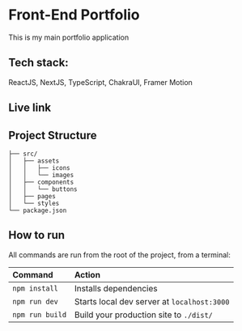 # Front-End Portfolio

This is my main portfolio application

## Tech stack:

ReactJS, NextJS, TypeScript, ChakraUI, Framer Motion

## Live link

##  Project Structure

```
├── src/
│   ├── assets
│   │   ├── icons
│   │   └── images
│   ├── components
│   │   └── buttons
│   ├── pages
│   └── styles
└── package.json
```

##  How to run

All commands are run from the root of the project, from a terminal:

| Command                | Action                                             |
| :--------------------- | :------------------------------------------------- |
| `npm install`          | Installs dependencies                              |
| `npm run dev`          | Starts local dev server at `localhost:3000`        |
| `npm run build`        | Build your production site to `./dist/`            |

